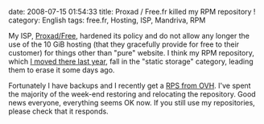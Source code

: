 date: 2008-07-15 01:54:33
title: Proxad / Free.fr killed my RPM repository !
category: English
tags: free.fr, Hosting, ISP, Mandriva, RPM

My ISP, [Proxad/Free](http://free.fr), hardened its policy and do not allow any longer the use of the 10 GiB hosting (that they gracefully provide for free to their customer) for things other than "pure" website. I think my RPM repository, which [I moved there last year](http://kevin.deldycke.com/2007/02/repository-moved-thanks-to-apache-and-301-redirections/), fall in the "static storage" category, leading them to erase it some days ago.

Fortunately I have backups and I recently get a [RPS from OVH](http://www.ovh.co.uk/individual/products/rps1.xml). I've spent the majority of the week-end restoring and relocating the repository. Good news everyone, everything seems OK now. If you still use my repositories, please check that it responds.

